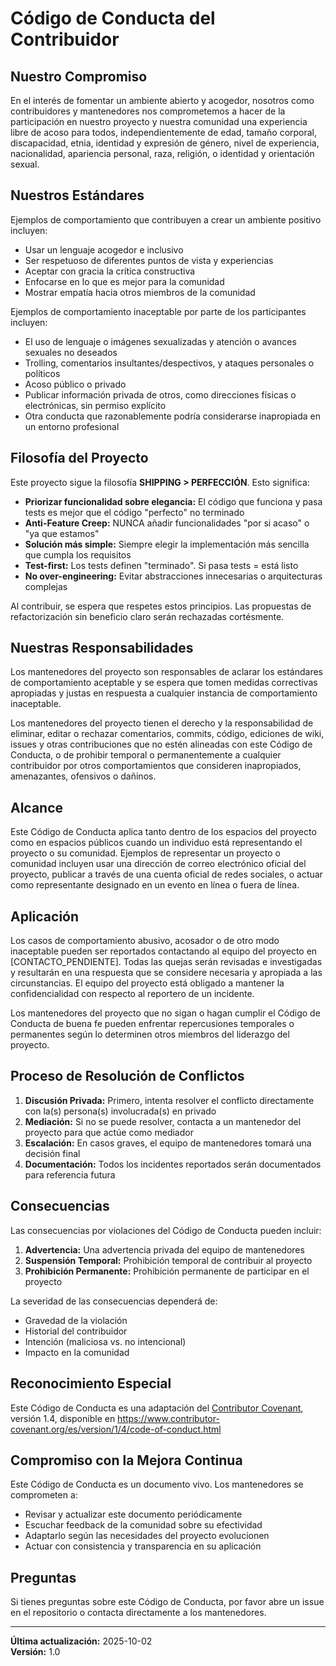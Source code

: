 # Código de Conducta del Contribuidor

## Nuestro Compromiso

En el interés de fomentar un ambiente abierto y acogedor, nosotros como contribuidores y mantenedores nos comprometemos a hacer de la participación en nuestro proyecto y nuestra comunidad una experiencia libre de acoso para todos, independientemente de edad, tamaño corporal, discapacidad, etnia, identidad y expresión de género, nivel de experiencia, nacionalidad, apariencia personal, raza, religión, o identidad y orientación sexual.

## Nuestros Estándares

Ejemplos de comportamiento que contribuyen a crear un ambiente positivo incluyen:

* Usar un lenguaje acogedor e inclusivo
* Ser respetuoso de diferentes puntos de vista y experiencias
* Aceptar con gracia la crítica constructiva
* Enfocarse en lo que es mejor para la comunidad
* Mostrar empatía hacia otros miembros de la comunidad

Ejemplos de comportamiento inaceptable por parte de los participantes incluyen:

* El uso de lenguaje o imágenes sexualizadas y atención o avances sexuales no deseados
* Trolling, comentarios insultantes/despectivos, y ataques personales o políticos
* Acoso público o privado
* Publicar información privada de otros, como direcciones físicas o electrónicas, sin permiso explícito
* Otra conducta que razonablemente podría considerarse inapropiada en un entorno profesional

## Filosofía del Proyecto

Este proyecto sigue la filosofía **SHIPPING > PERFECCIÓN**. Esto significa:

* **Priorizar funcionalidad sobre elegancia:** El código que funciona y pasa tests es mejor que el código "perfecto" no terminado
* **Anti-Feature Creep:** NUNCA añadir funcionalidades "por si acaso" o "ya que estamos"
* **Solución más simple:** Siempre elegir la implementación más sencilla que cumpla los requisitos
* **Test-first:** Los tests definen "terminado". Si pasa tests = está listo
* **No over-engineering:** Evitar abstracciones innecesarias o arquitecturas complejas

Al contribuir, se espera que respetes estos principios. Las propuestas de refactorización sin beneficio claro serán rechazadas cortésmente.

## Nuestras Responsabilidades

Los mantenedores del proyecto son responsables de aclarar los estándares de comportamiento aceptable y se espera que tomen medidas correctivas apropiadas y justas en respuesta a cualquier instancia de comportamiento inaceptable.

Los mantenedores del proyecto tienen el derecho y la responsabilidad de eliminar, editar o rechazar comentarios, commits, código, ediciones de wiki, issues y otras contribuciones que no estén alineadas con este Código de Conducta, o de prohibir temporal o permanentemente a cualquier contribuidor por otros comportamientos que consideren inapropiados, amenazantes, ofensivos o dañinos.

## Alcance

Este Código de Conducta aplica tanto dentro de los espacios del proyecto como en espacios públicos cuando un individuo está representando el proyecto o su comunidad. Ejemplos de representar un proyecto o comunidad incluyen usar una dirección de correo electrónico oficial del proyecto, publicar a través de una cuenta oficial de redes sociales, o actuar como representante designado en un evento en línea o fuera de línea.

## Aplicación

Los casos de comportamiento abusivo, acosador o de otro modo inaceptable pueden ser reportados contactando al equipo del proyecto en [CONTACTO_PENDIENTE]. Todas las quejas serán revisadas e investigadas y resultarán en una respuesta que se considere necesaria y apropiada a las circunstancias. El equipo del proyecto está obligado a mantener la confidencialidad con respecto al reportero de un incidente.

Los mantenedores del proyecto que no sigan o hagan cumplir el Código de Conducta de buena fe pueden enfrentar repercusiones temporales o permanentes según lo determinen otros miembros del liderazgo del proyecto.

## Proceso de Resolución de Conflictos

1. **Discusión Privada:** Primero, intenta resolver el conflicto directamente con la(s) persona(s) involucrada(s) en privado
2. **Mediación:** Si no se puede resolver, contacta a un mantenedor del proyecto para que actúe como mediador
3. **Escalación:** En casos graves, el equipo de mantenedores tomará una decisión final
4. **Documentación:** Todos los incidentes reportados serán documentados para referencia futura

## Consecuencias

Las consecuencias por violaciones del Código de Conducta pueden incluir:

1. **Advertencia:** Una advertencia privada del equipo de mantenedores
2. **Suspensión Temporal:** Prohibición temporal de contribuir al proyecto
3. **Prohibición Permanente:** Prohibición permanente de participar en el proyecto

La severidad de las consecuencias dependerá de:
- Gravedad de la violación
- Historial del contribuidor
- Intención (maliciosa vs. no intencional)
- Impacto en la comunidad

## Reconocimiento Especial

Este Código de Conducta es una adaptación del [Contributor Covenant](https://www.contributor-covenant.org), versión 1.4, disponible en https://www.contributor-covenant.org/es/version/1/4/code-of-conduct.html

## Compromiso con la Mejora Continua

Este Código de Conducta es un documento vivo. Los mantenedores se comprometen a:

* Revisar y actualizar este documento periódicamente
* Escuchar feedback de la comunidad sobre su efectividad
* Adaptarlo según las necesidades del proyecto evolucionen
* Actuar con consistencia y transparencia en su aplicación

## Preguntas

Si tienes preguntas sobre este Código de Conducta, por favor abre un issue en el repositorio o contacta directamente a los mantenedores.

---

**Última actualización:** 2025-10-02  
**Versión:** 1.0

